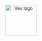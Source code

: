 <p align="center"><img width="100" src="https://mir-s3-cdn-cf.behance.net/project_modules/1400_opt_1/6a9df029022983.55de1972b9fb6.jpg" alt="Veu logo" /></p>
